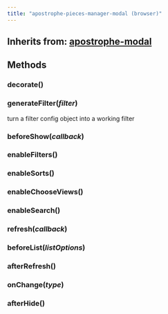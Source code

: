 ```yaml
---
title: "apostrophe-pieces-manager-modal (browser)"
---
```

## Inherits from: [apostrophe-modal](../apostrophe-modal/browser-apostrophe-modal.html)

## Methods
### decorate()

### generateFilter(*filter*)
turn a filter config object into a working filter
### beforeShow(*callback*)

### enableFilters()

### enableSorts()

### enableChooseViews()

### enableSearch()

### refresh(*callback*)

### beforeList(*listOptions*)

### afterRefresh()

### onChange(*type*)

### afterHide()

